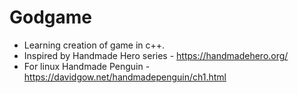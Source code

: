 # Godgame

- Learning creation of game in c++.
- Inspired by Handmade Hero series - https://handmadehero.org/
- For linux Handmade Penguin - https://davidgow.net/handmadepenguin/ch1.html 
